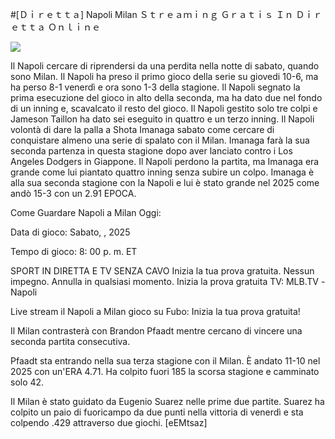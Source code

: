 #[Ｄｉｒｅｔｔａ] Napoli Milan Ｓｔｒｅａｍｉｎｇ Ｇｒａｔｉｓ Ｉｎ Ｄｉｒｅｔｔａ Ｏｎｌｉｎｅ  
  
  
[![](https://i.imgur.com/qSNzIqt.png)](https://movie.rssnews.media/NYEwvyBT.php)  
  
Il Napoli cercare di riprendersi da una perdita nella notte di sabato, quando sono Milan. Il Napoli ha preso il primo gioco della serie su giovedi 10-6, ma ha perso 8-1 venerdì e ora sono 1-3 della stagione. Il Napoli segnato la prima esecuzione del gioco in alto della seconda, ma ha dato due nel fondo di un inning e, scavalcato il resto del gioco. Il Napoli gestito solo tre colpi e Jameson Taillon ha dato sei eseguito in quattro e un terzo inning. Il Napoli volontà di dare la palla a Shota Imanaga sabato come cercare di conquistare almeno una serie di spalato con il Milan. Imanaga farà la sua seconda partenza in questa stagione dopo aver lanciato contro i Los Angeles Dodgers in Giappone. Il Napoli perdono la partita, ma Imanaga era grande come lui piantato quattro inning senza subire un colpo. Imanaga è alla sua seconda stagione con la Napoli e lui è stato grande nel 2025 come andò 15-3 con un 2.91 EPOCA.

Come Guardare Napoli a Milan Oggi:

Data di gioco: Sabato, , 2025

Tempo di gioco: 8: 00 p. m. ET

SPORT IN DIRETTA E TV SENZA CAVO
Inizia la tua prova gratuita. Nessun impegno. Annulla in qualsiasi momento.
Inizia la prova gratuita
TV: MLB.TV -Napoli

Live stream il Napoli a Milan gioco su Fubo: Inizia la tua prova gratuita!

Il Milan contrasterà con Brandon Pfaadt mentre cercano di vincere una seconda partita consecutiva.

Pfaadt sta entrando nella sua terza stagione con il Milan. È andato 11-10 nel 2025 con un'ERA 4.71. Ha colpito fuori 185 la scorsa stagione e camminato solo 42.

Il Milan è stato guidato da Eugenio Suarez nelle prime due partite. Suarez ha colpito un paio di fuoricampo da due punti nella vittoria di venerdì e sta colpendo .429 attraverso due giochi. [eEMtsaz]